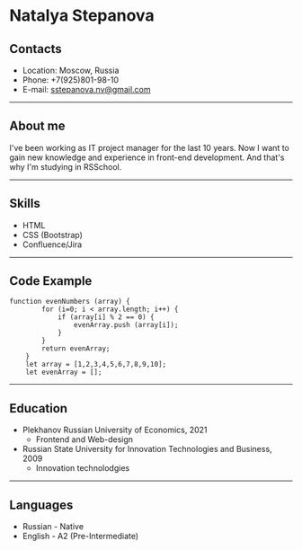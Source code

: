 # Natalya Stepanova
## Contacts
* Location: Moscow, Russia
* Phone: +7(925)801-98-10
* E-mail: sstepanova.nv@gmail.com

****
## About me
 I've been working as IT project manager for the last 10 years. Now I want to gain new knowledge and experience in front-end development. And that's why I'm studying in RSSchool.
 
****
## Skills
* HTML
* CSS (Bootstrap)
* Confluence/Jira

****
## Code Example
```
function evenNumbers (array) {
		for (i=0; i < array.length; i++) {
			if (array[i] % 2 == 0) {
				evenArray.push (array[i]);
			}
		}
		return evenArray;
	}
	let array = [1,2,3,4,5,6,7,8,9,10];
	let evenArray = [];
  ```

****

## Education
* Plekhanov Russian University of Economics, 2021
  * Frontend and Web-design
* Russian State University for Innovation Technologies and Business, 2009
  * Innovation technolodgies
  
****

## Languages
* Russian - Native
* English - A2 (Pre-Intermediate)
